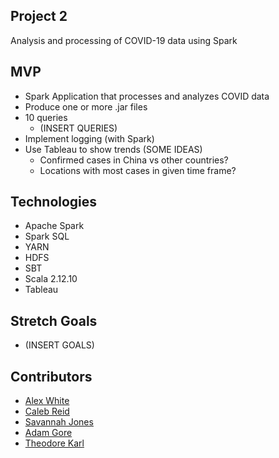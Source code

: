 ## Project 2
Analysis and processing of COVID-19 data using Spark

## MVP
- Spark Application that processes and analyzes COVID data
- Produce one or more .jar files
- 10 queries
	- (INSERT QUERIES)
- Implement logging (with Spark)
- Use Tableau to show trends (SOME IDEAS)
	- Confirmed cases in China vs other countries?
	- Locations with most cases in given time frame?

## Technologies
- Apache Spark
- Spark SQL
- YARN
- HDFS
- SBT
- Scala 2.12.10
- Tableau

## Stretch Goals
- (INSERT GOALS)

## Contributors
- [Alex White](https://github.com/AlexWhite252)
- [Caleb Reid](https://github.com/calebreid2829)
- [Savannah Jones](https://github.com/savajones)
- [Adam Gore](https://github.com/Adam-Gore96)
- [Theodore Karl](https://github.com/TK-Rev)
